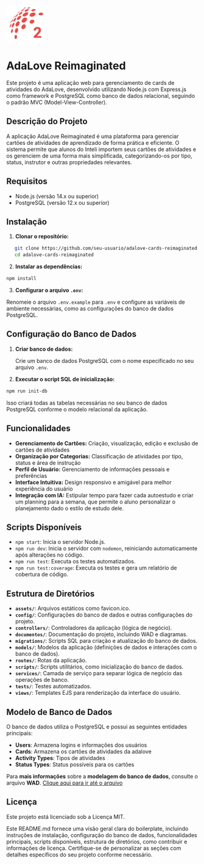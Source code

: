 <img src="/documentos/assets/adalove2.png" height=100 width=100 />

# AdaLove Reimaginated

Este projeto é uma aplicação web para gerenciamento de cards de atividades do AdaLove, desenvolvido utilizando Node.js com Express.js como framework e PostgreSQL como banco de dados relacional, seguindo o padrão MVC (Model-View-Controller).

## Descrição do Projeto

A aplicação AdaLove Reimaginated é uma plataforma para gerenciar cartões de atividades de aprendizado de forma prática e eficiente. O sistema permite que alunos do Inteli importem seus cartões de atividades e os gerenciem de uma forma mais simplificada, categorizando-os por tipo, status, instrutor e outras propriedades relevantes.

## Requisitos

- Node.js (versão 14.x ou superior)
- PostgreSQL (versão 12.x ou superior)

## Instalação

1. **Clonar o repositório:**

```bash
   git clone https://github.com/seu-usuario/adalove-cards-reimaginated.git
   cd adalove-cards-reimaginated
```

2. **Instalar as dependências:**

```bash
npm install
```

3. **Configurar o arquivo `.env`:**

Renomeie o arquivo `.env.example` para `.env` e configure as variáveis de ambiente necessárias, como as configurações do banco de dados PostgreSQL.

Configuração do Banco de Dados
------------------------------

1. **Criar banco de dados:**

    Crie um banco de dados PostgreSQL com o nome especificado no seu arquivo `.env`.

2. **Executar o script SQL de inicialização:**

```bash
npm run init-db
```

Isso criará todas as tabelas necessárias no seu banco de dados PostgreSQL conforme o modelo relacional da aplicação.

Funcionalidades
---------------

* **Gerenciamento de Cartões:** Criação, visualização, edição e exclusão de cartões de atividades
* **Organização por Categorias:** Classificação de atividades por tipo, status e área de instrução
* **Perfil de Usuário:** Gerenciamento de informações pessoais e preferências
* **Interface Intuitiva:** Design responsivo e amigável para melhor experiência do usuário
* **Integração com IA:** Estipular tempo para fazer cada autoestudo e criar um planning para a semana, que permite o aluno personalizar o planejamento dado o estilo de estudo dele.

Scripts Disponíveis
-------------------

* `npm start`: Inicia o servidor Node.js.
* `npm run dev`: Inicia o servidor com `nodemon`, reiniciando automaticamente após alterações no código.
* `npm run test`: Executa os testes automatizados.
* `npm run test:coverage`: Executa os testes e gera um relatório de cobertura de código.

Estrutura de Diretórios
-----------------------

* **`assets/`**: Arquivos estáticos como favicon.ico.
* **`config/`**: Configurações do banco de dados e outras configurações do projeto.
* **`controllers/`**: Controladores da aplicação (lógica de negócio).
* **`documentos/`**: Documentação do projeto, incluindo WAD e diagramas.
* **`migrations/`**: Scripts SQL para criação e atualização do banco de dados.
* **`models/`**: Modelos da aplicação (definições de dados e interações com o banco de dados).
* **`routes/`**: Rotas da aplicação.
* **`scripts/`**: Scripts utilitários, como inicialização do banco de dados.
* **`services/`**: Camada de serviço para separar lógica de negócio das operações de banco.
* **`tests/`**: Testes automatizados.
* **`views/`**: Templates EJS para renderização da interface do usuário.

Modelo de Banco de Dados
-----------------------

O banco de dados utiliza o PostgreSQL e possui as seguintes entidades principais:

* **Users**: Armazena logins e informações dos usuários
* **Cards**: Armazena os cartões de atividades da adalove
* **Activity Types**: Tipos de atividades
* **Status Types**: Status possíveis para os cartões

Para **mais informações** sobre a **modelagem do banco de dados**, consulte o arquivo **WAD**.
[Clique aqui para ir até o arquivo](https://github.com/Yuhtin/adalove-cards-reimaginated/blob/main/documentos/wad.md#3-projeto-da-aplica%C3%A7%C3%A3o-web)

Licença
-------

Este projeto está licenciado sob a Licença MIT.

Este README.md fornece uma visão geral clara do boilerplate, incluindo instruções de instalação, configuração do banco de dados, funcionalidades principais, scripts disponíveis, estrutura de diretórios, como contribuir e informações de licença. Certifique-se de personalizar as seções com detalhes específicos do seu projeto conforme necessário.